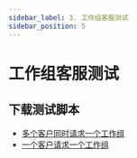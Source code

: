 ```yaml
---
sidebar_label: 3. 工作组客服测试
sidebar_position: 5
---
```


# 工作组客服测试

## 下载测试脚本

- [多个客户同时请求一个工作组](https://gitee.com/270580156/weiyu/blob/main/jmeter/04_workgroup_multiple_visitors_test.jmx)
- [一个客户请求一个工作组](https://gitee.com/270580156/weiyu/blob/main/jmeter/05_workgroup_single_visitor_test.jmx)
